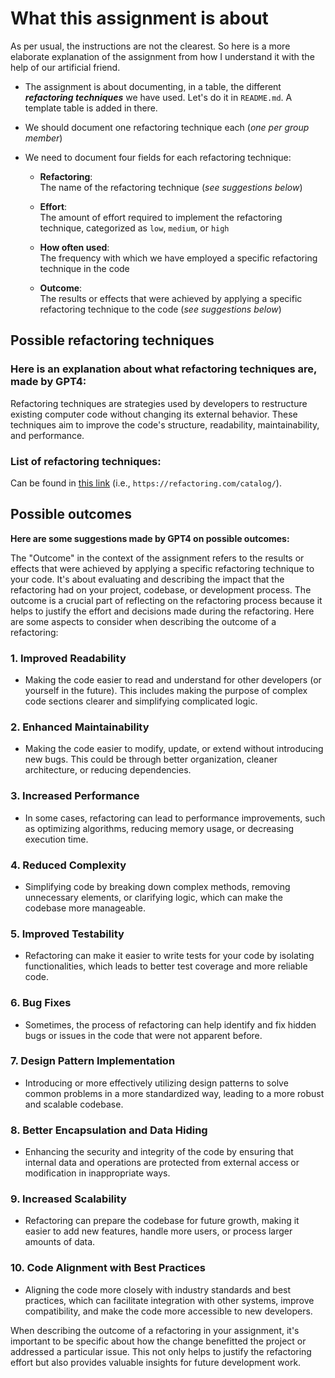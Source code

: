 # What this assignment is about

As per usual, the instructions are not the clearest. So here is a more elaborate explanation of the assignment from how I understand it with the help of our artificial friend.

- The assignment is about documenting, in a table, the different ***refactoring techniques*** we have used. Let's do it in `README.md`. A template table is added in there.

- We should document one refactoring technique each (*one per group member*)

- We need to document four fields for each refactoring technique:

    - **Refactoring**:\
    The name of the refactoring technique (*see suggestions below*)

    - **Effort**:\
    The amount of effort required to implement the refactoring technique, categorized as `low`, `medium`, or `high`

    - **How often used**:\
    The frequency with which we have employed a specific refactoring technique in the code

    - **Outcome**:\
    The results or effects that were achieved by applying a specific refactoring technique to the code (*see suggestions below*)

## Possible refactoring techniques

### Here is an explanation about what refactoring techniques are, made by GPT4:

Refactoring techniques are strategies used by developers to restructure existing computer code without changing its external behavior. These techniques aim to improve the code's structure, readability, maintainability, and performance.

### List of refactoring techniques:

Can be found in [this link](https://refactoring.com/catalog/) (i.e., `https://refactoring.com/catalog/`).

## Possible outcomes

**Here are some suggestions made by GPT4 on possible outcomes:**


The "Outcome" in the context of the assignment refers to the results or effects that were achieved by applying a specific refactoring technique to your code. It's about evaluating and describing the impact that the refactoring had on your project, codebase, or development process. The outcome is a crucial part of reflecting on the refactoring process because it helps to justify the effort and decisions made during the refactoring. Here are some aspects to consider when describing the outcome of a refactoring:

### 1. **Improved Readability**
- Making the code easier to read and understand for other developers (or yourself in the future). This includes making the purpose of complex code sections clearer and simplifying complicated logic.

### 2. **Enhanced Maintainability**
- Making the code easier to modify, update, or extend without introducing new bugs. This could be through better organization, cleaner architecture, or reducing dependencies.

### 3. **Increased Performance**
- In some cases, refactoring can lead to performance improvements, such as optimizing algorithms, reducing memory usage, or decreasing execution time.

### 4. **Reduced Complexity**
- Simplifying code by breaking down complex methods, removing unnecessary elements, or clarifying logic, which can make the codebase more manageable.

### 5. **Improved Testability**
- Refactoring can make it easier to write tests for your code by isolating functionalities, which leads to better test coverage and more reliable code.

### 6. **Bug Fixes**
- Sometimes, the process of refactoring can help identify and fix hidden bugs or issues in the code that were not apparent before.

### 7. **Design Pattern Implementation**
- Introducing or more effectively utilizing design patterns to solve common problems in a more standardized way, leading to a more robust and scalable codebase.

### 8. **Better Encapsulation and Data Hiding**
- Enhancing the security and integrity of the code by ensuring that internal data and operations are protected from external access or modification in inappropriate ways.

### 9. **Increased Scalability**
- Refactoring can prepare the codebase for future growth, making it easier to add new features, handle more users, or process larger amounts of data.

### 10. **Code Alignment with Best Practices**
- Aligning the code more closely with industry standards and best practices, which can facilitate integration with other systems, improve compatibility, and make the code more accessible to new developers.

When describing the outcome of a refactoring in your assignment, it's important to be specific about how the change benefitted the project or addressed a particular issue. This not only helps to justify the refactoring effort but also provides valuable insights for future development work.